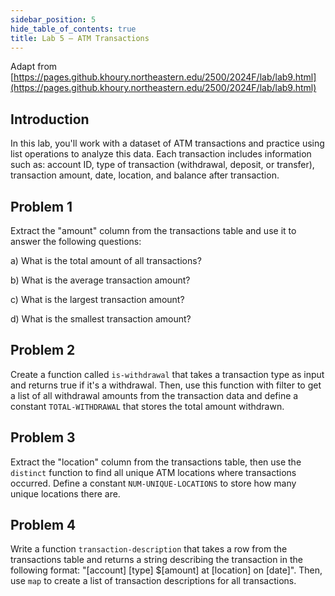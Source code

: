 ```yaml
---
sidebar_position: 5
hide_table_of_contents: true
title: Lab 5 — ATM Transactions
---
```


Adapt from [https://pages.github.khoury.northeastern.edu/2500/2024F/lab/lab9.html](https://pages.github.khoury.northeastern.edu/2500/2024F/lab/lab9.html)

## Introduction
In this lab, you'll work with a dataset of ATM transactions and practice using list operations to analyze this data. Each transaction includes information such as: account ID, type of transaction (withdrawal, deposit, or transfer), transaction amount, date, location, and balance after transaction.

## Problem 1
Extract the "amount" column from the transactions table and use it to answer the following questions:

a) What is the total amount of all transactions?

b) What is the average transaction amount?

c) What is the largest transaction amount?

d) What is the smallest transaction amount?

## Problem 2
Create a function called `is-withdrawal` that takes a transaction type as input and returns true if it's a withdrawal. Then, use this function with filter to get a list of all withdrawal amounts from the transaction data and define a constant `TOTAL-WITHDRAWAL` that stores the total amount withdrawn.

## Problem 3
Extract the "location" column from the transactions table, then use the `distinct` function to find all unique ATM locations where transactions occurred.
Define a constant `NUM-UNIQUE-LOCATIONS` to store how many unique locations there are.

## Problem 4
Write a function `transaction-description` that takes a row from the transactions table and returns a string describing the transaction in the following format: "[account] [type] $[amount] at [location] on [date]". Then, use `map` to create a list of transaction descriptions for all transactions.